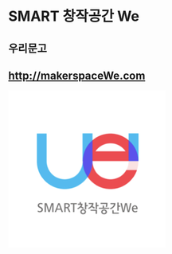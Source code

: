 # SMART 창작공간 We
## 우리문고

## http://makerspaceWe.com

![스마트 창작공간 We](https://github.com/makerspacewe/makerspacewe.github.io/blob/master/images/logo.jpg "MART 창작공간 We")
